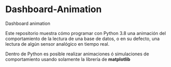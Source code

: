 # Dashboard-Animation
Dashboard animation

Este repositorio muestra cómo programar con Python 3.8 una animación del comportamiento de la lectura de una base de datos, o en su defecto, una lectura de algún sensor analógico en tiempo real. 


Dentro de Python es posible realizar animaciones ó simulaciones de comportamiento usando solamente la librería de **matplotlib**





